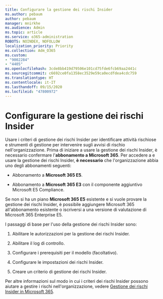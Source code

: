 ```yaml
---
title: Configurare la gestione dei rischi Insider
ms.author: pebaum
author: pebaum
manager: mnirkhe
ms.audience: Admin
ms.topic: article
ms.service: o365-administration
ROBOTS: NOINDEX, NOFOLLOW
localization_priority: Priority
ms.collection: Adm_O365
ms.custom:
- "9002284"
- "4405"
ms.openlocfilehash: 3cde8bb419d79506e101cd75fde6fcb69aa2441c
ms.sourcegitcommit: c6692ce0fa1358ec3529e59ca0ecdfdea4cdc759
ms.translationtype: HT
ms.contentlocale: it-IT
ms.lasthandoff: 09/15/2020
ms.locfileid: "47800972"
---
```

# <a name="set-up-insider-risk-management"></a>Configurare la gestione dei rischi Insider

Usare i criteri di gestione dei rischi Insider per identificare attività rischiose e strumenti di gestione per intervenire sugli avvisi di rischio nell'organizzazione. Prima di iniziare a usare la gestione dei rischi Insider, è necessario confermare l'**abbonamento a Microsoft 365**. Per accedere a e usare la gestione dei rischi Insider, **è necessario** che l'organizzazione abbia uno degli abbonamenti seguenti:

- Abbonamento a **Microsoft 365 E5**.

- Abbonamento a **Microsoft 365 E3** con il componente aggiuntivo Microsoft E5 Compliance.

Se non si ha un piano **Microsoft 365 E5** esistente e si vuole provare la gestione dei rischi Insider, è possibile aggiungere Microsoft 365 all'abbonamento esistente o iscriversi a una versione di valutazione di Microsoft 365 Enterprise E5.

I passaggi di base per l'uso della gestione dei rischi Insider sono:

1. Abilitare le autorizzazioni per la gestione dei rischi Insider.

2. Abilitare il log di controllo.

3. Configurare i prerequisiti per il modello (facoltativo).

4. Configurare le impostazioni dei rischi Insider.

5. Creare un criterio di gestione dei rischi Insider.

Per altre informazioni sul modo in cui i criteri dei rischi Insider possono aiutare a gestire i rischi nell'organizzazione, vedere [Gestione dei rischi Insider in Microsoft 365](https://go.microsoft.com/fwlink/?linkid=2123907).
